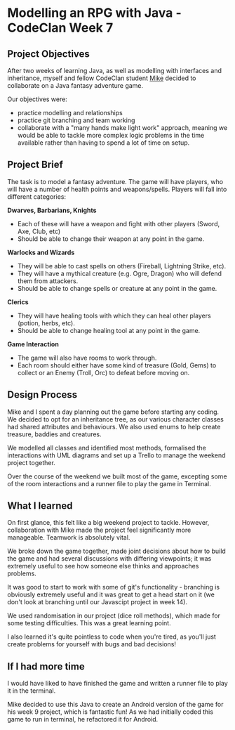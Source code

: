 # Modelling an RPG with Java - CodeClan Week 7

## Project Objectives

After two weeks of learning Java, as well as modelling with interfaces and inheritance, myself and fellow CodeClan student [Mike](https://github.com/Mike-Heneghan) decided to collaborate on a Java fantasy adventure game.

Our objectives were:
- practice modelling and relationships
- practice git branching and team working
- collaborate with a "many hands make light work" approach, meaning we would be able to tackle more complex logic problems in the time available rather than having to spend a lot of time on setup.

## Project Brief

The task is to model a fantasy adventure. The game will have players, who will have a number of health points and weapons/spells. Players will fall into different categories:

**Dwarves, Barbarians, Knights**

- Each of these will have a weapon and fight with other players (Sword, Axe, Club, etc)
- Should be able to change their weapon at any point in the game.

**Warlocks and Wizards**

- They will be able to cast spells on others (Fireball, Lightning Strike, etc).
- They will have a mythical creature (e.g. Ogre, Dragon) who will defend them from attackers.
- Should be able to change spells or creature at any point in the game.

**Clerics**

- They will have healing tools with which they can heal other players (potion, herbs, etc).
- Should be able to change healing tool at any point in the game.

**Game Interaction**

- The game will also have rooms to work through.
- Each room should either have some kind of treasure (Gold, Gems) to collect or an Enemy (Troll, Orc) to defeat before moving on.

## Design Process

Mike and I spent a day planning out the game before starting any coding. We decided to opt for an inheritance tree, as our various character classes had shared attributes and behaviours. We also used enums to help create treasure, baddies and creatures.

We modelled all classes and identified most methods, formalised the interactions with UML diagrams and set up a Trello to manage the weekend project together.

Over the course of the weekend we built most of the game, excepting some of the room interactions and a runner file to play the game in Terminal.

## What I learned

On first glance, this felt like a big weekend project to tackle. However, collaboration with Mike made the project feel significantly more manageable. Teamwork is absolutely vital.  

We broke down the game together, made joint decisions about how to build the game and had several discussions with differing viewpoints; it was extremely useful to see how someone else thinks and approaches problems.

It was good to start to work with some of git's functionality - branching is obviously extremely useful and it was great to get a head start on it (we don't look at branching until our Javascipt project in week 14).

We used randomisation in our project (dice roll methods), which made for some testing difficulties. This was a great learning point.

I also learned it's quite pointless to code when you're tired, as you'll just create problems for yourself with bugs and bad decisions!

## If I had more time

I would have liked to have finished the game and written a runner file to play it in the terminal.

Mike decided to use this Java to create an Android version of the game for his week 9 project, which is fantastic fun! As we had initially coded this game to run in terminal, he refactored it for Android.
